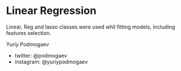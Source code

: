 # Linear Regression

Linear, Reg and lasso classes were used whil fitting models, including features selection.

Yuriy Podmogaev

- twitter: @podmogaev
- instagram: @yuriypodmogaev
